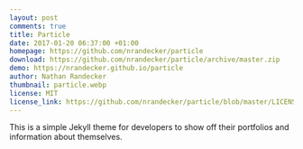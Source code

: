 ```yaml
---
layout: post
comments: true
title: Particle
date: 2017-01-20 06:37:00 +01:00
homepage: https://github.com/nrandecker/particle
download: https://github.com/nrandecker/particle/archive/master.zip
demo: https://nrandecker.github.io/particle
author: Nathan Randecker
thumbnail: particle.webp
license: MIT
license_link: https://github.com/nrandecker/particle/blob/master/LICENSE.txt
---
```


This is a simple Jekyll theme for developers to show off their portfolios and information about themselves.
